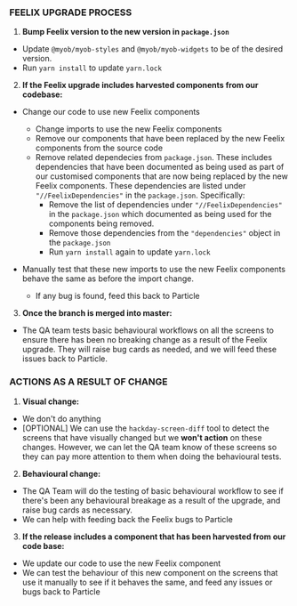### FEELIX UPGRADE PROCESS

1. **Bump Feelix version to the new version in `package.json`**
  - Update `@myob/myob-styles` and `@myob/myob-widgets` to be of the desired version.
  - Run `yarn install` to update `yarn.lock`

2. **If the Feelix upgrade includes harvested components from our codebase:**

  - Change our code to use new Feelix components
    * Change imports to use the new Feelix components
    * Remove our components that have been replaced by the new Feelix components from the source code
    * Remove related dependecies from `package.json`. These includes dependencies that have been documented as being used as part of our customised components that are now being replaced by the new Feelix components. These dependencies are listed under `"//FeelixDependencies"` in the `package.json`. Specifically:
      - Remove the list of dependencies under `"//FeelixDependencies"` in the `package.json` which documented as being used for the components being removed.
      - Remove those dependencies from the `"dependencies"` object in the `package.json`
      - Run `yarn install` again to update `yarn.lock`

  - Manually test that these new imports to use the new Feelix components behave
      the same as before the import change.
    * If any bug is found, feed this back to Particle

3. **Once the branch is merged into master:**
  - The QA team tests basic behavioural workflows on all the screens to ensure there has been no breaking change as a result of the Feelix upgrade. They will raise bug cards as needed, and we will feed these issues back to Particle.

### ACTIONS AS A RESULT OF CHANGE

1. **Visual change:**
  * We don't do anything
  * [OPTIONAL] We can use the `hackday-screen-diff` tool to detect the screens that have visually changed but we **won't action** on these changes. However, we can let the QA team know of these screens so they can pay more attention to them when doing the behavioural tests.

2. **Behavioural change:**
  * The QA Team will do the testing of basic behavioural workflow to see if there's been any behavioural breakage as a result of the upgrade, and raise bug cards as necessary.
  * We can help with feeding back the Feelix bugs to Particle

3. **If the release includes a component that has been harvested from our code base:**
  * We update our code to use the new Feelix component
  * We can test the behaviour of this new component on the screens that use it manually to see if it behaves the same, and feed any issues or bugs back to Particle
